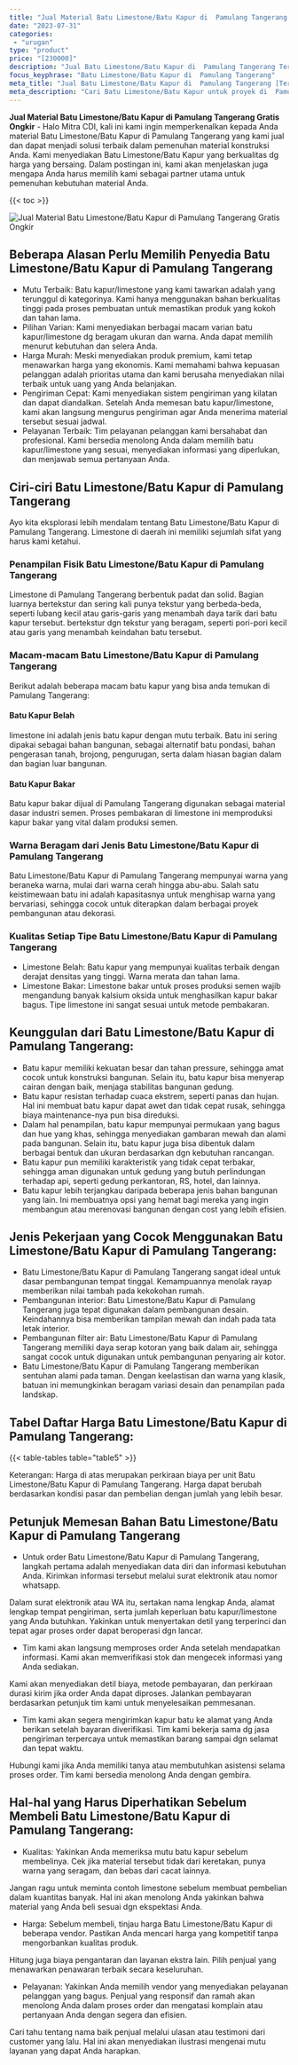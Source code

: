 ```yaml
---
title: "Jual Material Batu Limestone/Batu Kapur di  Pamulang Tangerang Gratis Ongkir"
date: "2023-07-31"
categories:
 - "urugan"
type: "product"
price: "[230000]"
description: "Jual Batu Limestone/Batu Kapur di  Pamulang Tangerang Terdekat. Batu Limestone/Batu Kapur ini sering digunakan dalam proyek konstruksi sebagai batu alam yang elegan dan awet. Kontak kami untuk mendapatkan informasi lebih lanjut."
focus_keyphrase: "Batu Limestone/Batu Kapur di  Pamulang Tangerang"
meta_title: "Jual Batu Limestone/Batu Kapur di  Pamulang Tangerang [Terdekat] - CDI"
meta_description: "Cari Batu Limestone/Batu Kapur untuk proyek di  Pamulang Tangerang? Kami menawarkan Batu Limestone/Batu Kapur berkualitas untuk material dinding. Dapatkan penawaran terbaik sekarang."
---
```


**Jual Material Batu Limestone/Batu Kapur di  Pamulang Tangerang Gratis Ongkir** - Halo Mitra CDI, kali ini kami ingin memperkenalkan kepada Anda material Batu Limestone/Batu Kapur di  Pamulang Tangerang yang kami jual dan dapat menjadi solusi terbaik dalam pemenuhan material konstruksi Anda. Kami menyediakan Batu Limestone/Batu Kapur yang berkualitas dg harga yang bersaing. Dalam postingan ini, kami akan menjelaskan juga mengapa Anda harus memilih kami sebagai partner utama untuk pemenuhan kebutuhan material Anda.

{{< toc >}}

![Jual Material Batu Limestone/Batu Kapur di  Pamulang Tangerang Gratis Ongkir](/images/urugan/batu-limestone-18.jpg)

## Beberapa Alasan Perlu Memilih Penyedia Batu Limestone/Batu Kapur di  Pamulang Tangerang

*   Mutu Terbaik: Batu kapur/limestone yang kami tawarkan adalah yang terunggul di kategorinya. Kami hanya menggunakan bahan berkualitas tinggi pada proses pembuatan untuk memastikan produk yang kokoh dan tahan lama.
*   Pilihan Varian: Kami menyediakan berbagai macam varian batu kapur/limestone dg beragam ukuran dan warna. Anda dapat memilih menurut kebutuhan dan selera Anda.
*   Harga Murah: Meski menyediakan produk premium, kami tetap menawarkan harga yang ekonomis. Kami memahami bahwa kepuasan pelanggan adalah prioritas utama dan kami berusaha menyediakan nilai terbaik untuk uang yang Anda belanjakan.
*   Pengiriman Cepat: Kami menyediakan sistem pengiriman yang kilatan dan dapat diandalkan. Setelah Anda memesan batu kapur/limestone, kami akan langsung mengurus pengiriman agar Anda menerima material tersebut sesuai jadwal.
*   Pelayanan Terbaik: Tim pelayanan pelanggan kami bersahabat dan profesional. Kami bersedia menolong Anda dalam memilih batu kapur/limestone yang sesuai, menyediakan informasi yang diperlukan, dan menjawab semua pertanyaan Anda.

## Ciri-ciri Batu Limestone/Batu Kapur di  Pamulang Tangerang

Ayo kita eksplorasi lebih mendalam tentang Batu Limestone/Batu Kapur di  Pamulang Tangerang. Limestone di daerah ini memiliki sejumlah sifat yang harus kami ketahui.

### Penampilan Fisik Batu Limestone/Batu Kapur di  Pamulang Tangerang

Limestone di  Pamulang Tangerang berbentuk padat dan solid. Bagian luarnya bertekstur dan sering kali punya tekstur yang berbeda-beda, seperti lubang kecil atau garis-garis yang menambah daya tarik dari batu kapur tersebut. bertekstur dgn tekstur yang beragam, seperti pori-pori kecil atau garis yang menambah keindahan batu tersebut.

### Macam-macam Batu Limestone/Batu Kapur di  Pamulang Tangerang

Berikut adalah beberapa macam batu kapur yang bisa anda temukan di  Pamulang Tangerang:

#### Batu Kapur Belah

limestone ini adalah jenis batu kapur dengan mutu terbaik. Batu ini sering dipakai sebagai bahan bangunan, sebagai alternatif batu pondasi, bahan pengerasan tanah, brojong, pengurugan, serta dalam hiasan bagian dalam dan bagian luar bangunan.

#### Batu Kapur Bakar

Batu kapur bakar dijual di  Pamulang Tangerang digunakan sebagai material dasar industri semen. Proses pembakaran di limestone ini memproduksi kapur bakar yang vital dalam produksi semen.

### Warna Beragam dari Jenis Batu Limestone/Batu Kapur di  Pamulang Tangerang

Batu Limestone/Batu Kapur di  Pamulang Tangerang mempunyai warna yang beraneka warna, mulai dari warna cerah hingga abu-abu. Salah satu keistimewaan batu ini adalah kapasitasnya untuk menghisap warna yang bervariasi, sehingga cocok untuk diterapkan dalam berbagai proyek pembangunan atau dekorasi.

### Kualitas Setiap Tipe Batu Limestone/Batu Kapur di  Pamulang Tangerang

*   Limestone Belah: Batu kapur yang mempunyai kualitas terbaik dengan derajat densitas yang tinggi. Warna merata dan tahan lama.
*   Limestone Bakar: Limestone bakar untuk proses produksi semen wajib mengandung banyak kalsium oksida untuk menghasilkan kapur bakar bagus. Tipe limestone ini sangat sesuai untuk metode pembakaran.

## Keunggulan dari Batu Limestone/Batu Kapur di  Pamulang Tangerang:

*   Batu kapur memiliki kekuatan besar dan tahan pressure, sehingga amat cocok untuk konstruksi bangunan. Selain itu, batu kapur bisa menyerap cairan dengan baik, menjaga stabilitas bangunan gedung.
*   Batu kapur resistan terhadap cuaca ekstrem, seperti panas dan hujan. Hal ini membuat batu kapur dapat awet dan tidak cepat rusak, sehingga biaya maintenance-nya pun bisa direduksi.
*   Dalam hal penampilan, batu kapur mempunyai permukaan yang bagus dan hue yang khas, sehingga menyediakan gambaran mewah dan alami pada bangunan. Selain itu, batu kapur juga bisa dibentuk dalam berbagai bentuk dan ukuran berdasarkan dgn kebutuhan rancangan.
*   Batu kapur pun memiliki karakteristik yang tidak cepat terbakar, sehingga aman digunakan untuk gedung yang butuh perlindungan terhadap api, seperti gedung perkantoran, RS, hotel, dan lainnya.
*   Batu kapur lebih terjangkau daripada beberapa jenis bahan bangunan yang lain. Ini membuatnya opsi yang hemat bagi mereka yang ingin membangun atau merenovasi bangunan dengan cost yang lebih efisien.

## Jenis Pekerjaan yang Cocok Menggunakan Batu Limestone/Batu Kapur di  Pamulang Tangerang:

*   Batu Limestone/Batu Kapur di  Pamulang Tangerang sangat ideal untuk dasar pembangunan tempat tinggal. Kemampuannya menolak rayap memberikan nilai tambah pada kekokohan rumah.
*   Pembangunan interior: Batu Limestone/Batu Kapur di  Pamulang Tangerang juga tepat digunakan dalam pembangunan desain. Keindahannya bisa memberikan tampilan mewah dan indah pada tata letak interior.
*   Pembangunan filter air: Batu Limestone/Batu Kapur di  Pamulang Tangerang memiliki daya serap kotoran yang baik dalam air, sehingga sangat cocok untuk digunakan untuk pembangunan penyaring air kotor.
*   Batu Limestone/Batu Kapur di  Pamulang Tangerang memberikan sentuhan alami pada taman. Dengan keelastisan dan warna yang klasik, batuan ini memungkinkan beragam variasi desain dan penampilan pada landskap.

## Tabel Daftar Harga Batu Limestone/Batu Kapur di  Pamulang Tangerang:

{{< table-tables table="table5" >}}

Keterangan: Harga di atas merupakan perkiraan biaya per unit Batu Limestone/Batu Kapur di  Pamulang Tangerang. Harga dapat berubah berdasarkan kondisi pasar dan pembelian dengan jumlah yang lebih besar.

## Petunjuk Memesan Bahan Batu Limestone/Batu Kapur di  Pamulang Tangerang

*   Untuk order Batu Limestone/Batu Kapur di  Pamulang Tangerang, langkah pertama adalah menyediakan data diri dan informasi kebutuhan Anda. Kirimkan informasi tersebut melalui surat elektronik atau nomor whatsapp.

Dalam surat elektronik atau WA itu, sertakan nama lengkap Anda, alamat lengkap tempat pengiriman, serta jumlah keperluan batu kapur/limestone yang Anda butuhkan. Yakinkan untuk menyertakan detil yang terperinci dan tepat agar proses order dapat beroperasi dgn lancar.
*   Tim kami akan langsung memproses order Anda setelah mendapatkan informasi. Kami akan memverifikasi stok dan mengecek informasi yang Anda sediakan.

Kami akan menyediakan detil biaya, metode pembayaran, dan perkiraan durasi kirim jika order Anda dapat diproses. Jalankan pembayaran berdasarkan petunjuk tim kami untuk menyelesaikan pemmesanan.
*   Tim kami akan segera mengirimkan kapur batu ke alamat yang Anda berikan setelah bayaran diverifikasi. Tim kami bekerja sama dg jasa pengiriman terpercaya untuk memastikan barang sampai dgn selamat dan tepat waktu.

Hubungi kami jika Anda memiliki tanya atau membutuhkan asistensi selama proses order. Tim kami bersedia menolong Anda dengan gembira.

## Hal-hal yang Harus Diperhatikan Sebelum Membeli Batu Limestone/Batu Kapur di  Pamulang Tangerang:

*   Kualitas: Yakinkan Anda memeriksa mutu batu kapur sebelum membelinya. Cek jika material tersebut tidak dari keretakan, punya warna yang seragam, dan bebas dari cacat lainnya.

Jangan ragu untuk meminta contoh limestone sebelum membuat pembelian dalam kuantitas banyak. Hal ini akan menolong Anda yakinkan bahwa material yang Anda beli sesuai dgn ekspektasi Anda.
*   Harga: Sebelum membeli, tinjau harga Batu Limestone/Batu Kapur di beberapa vendor. Pastikan Anda mencari harga yang kompetitif tanpa mengorbankan kualitas produk.

Hitung juga biaya pengantaran dan layanan ekstra lain. Pilih penjual yang menawarkan penawaran terbaik secara keseluruhan.
*   Pelayanan: Yakinkan Anda memilih vendor yang menyediakan pelayanan pelanggan yang bagus. Penjual yang responsif dan ramah akan menolong Anda dalam proses order dan mengatasi komplain atau pertanyaan Anda dengan segera dan efisien.

Cari tahu tentang nama baik penjual melalui ulasan atau testimoni dari customer yang lalu. Hal ini akan menyediakan ilustrasi mengenai mutu layanan yang dapat Anda harapkan.